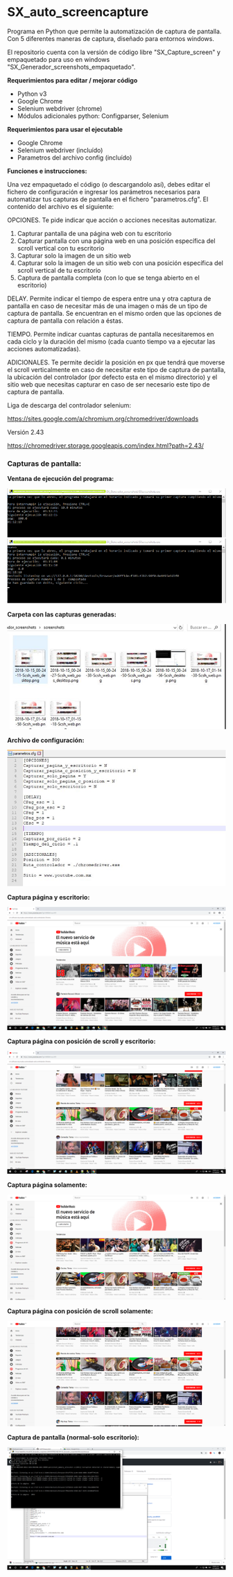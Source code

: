 # SX_auto_screencapture

Programa en Python que permite la automatización de captura de pantalla. Con 5 diferentes maneras de captura, diseñado para entornos windows.

El repositorio cuenta con la versión de código libre "SX_Capture_screen" y empaquetado para uso en windows "SX_Generador_screenshots_empaquetado".

<b>Requerimientos para editar / mejorar código</b>

* Python v3
* Google Chrome
* Selenium webdriver (chrome)
* Módulos adicionales python: Configparser, Selenium

<b>Requerimientos para usar el ejecutable</b>

* Google Chrome
* Selenium webdriver (incluído)
* Parametros del archivo config (incluído)

<b>Funciones e instrucciones:</b>

Una vez empaquetado el código (o descargandolo así), debes editar el fichero de configuración e ingresar los parámetros necesarios para automatizar tus capturas de pantalla en el fichero "parametros.cfg". El contenido del archivo es el siguiente:

OPCIONES. Te pide indicar que acción o acciones necesitas automatizar. 

1. Capturar pantalla de una página web con tu escritorio
2. Capturar pantalla con una página web en una posición específica del scroll vertical con tu escritorio
3. Capturar solo la imagen de un sitio web
4. Capturar solo la imagen de un sitio web con una posición específica del scroll vertical de tu escritorio
5. Captura de pantalla completa (con lo que se tenga abierto en el escritorio)

DELAY. Permite indicar el tiempo de espera entre una y otra captura de pantalla en caso de necesitar más de una imagen o más de un tipo de captura de pantalla. Se encuentran en el mismo orden que las opciones de captura de pantalla con relación a éstas.

TIEMPO. Permite indicar cuantas capturas de pantalla necesitaremos en cada ciclo y la duración del mismo (cada cuanto tiempo va a ejecutar las acciones automatizadas).

ADICIONALES. Te permite decidir la posición en px que tendrá que moverse el scroll verticalmente en caso de necesitar este tipo de captura de pantalla, la ubicación del controlador (por defecto esta en el mismo directorio) y el sitio web que necesitas capturar en caso de ser necesario este tipo de captura de pantalla.

Liga de descarga del controlador selenium:

https://sites.google.com/a/chromium.org/chromedriver/downloads

Versión 2.43

https://chromedriver.storage.googleapis.com/index.html?path=2.43/

<h3><b>Capturas de pantalla:</b></h3>

<b>Ventana de ejecución del programa:</b>

![](images/SC_01.png)
![](images/SC_02.png)

<b>Carpeta con las capturas generadas:</b>

![](images/SC_03.JPG)

<b>Archivo de configuración:</b>

![](images/SC_04.JPG)

<b>Captura página y escritorio:</b>

![](/images/Scsh_web_desktop.png)

<b>Captura página con posición de scroll y escritorio:</b>

![](/images/Scsh_web_pos_desktop.png)

<b>Captura página solamente:</b>

![](/images/Scsh_web.png)

<b>Captura página con posición de scroll solamente:</b>

![](/images/Scsh_web_pos.png)

<b>Captura de pantalla (normal-solo escritorio):</b>

![](/images/Scsh_desktop.png)




































